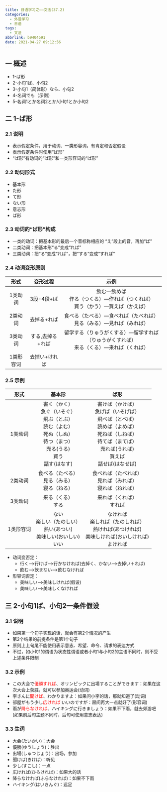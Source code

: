 ```yaml
---
title: 日语学习之——文法(37.2)
categories:
  - 外语学习
  - 日语
tags:
  - 文法
abbrlink: b9404591
date: 2021-04-27 09:12:56
---
```

## 一 概述

* 1-ば形
* 2-小句1ば、小句2
* 3-小句1（简体形）なら、小句2
* 4-名词でも（示例）
* 5-名词1とか名词2とか/小句1とか小句2

<!--more-->

## 二 1-ば形

### 2.1 说明

* 表示假定条件，用于动词、一类形容词，有肯定和否定假设
* 表示假定条件时使用“ば形”
* “ば形”有动词的“ば形”和一类形容词的“ば形”

### 2.2 动词形式

* 基本形
* た形
* て形
* ない形
* 意志形
* ば形

### 2.3 动词的“ば形”构成

* 一类的动词：把基本形的最后一个音标称相应的 “え”段上的音，再加“ば”
* 二类动词：把基本形“る”变成“れば”
* 三类动词：把“る”变成“れば”，把“する”变成“すれば”

### 2.4 动词变形原则

|   形式    |     变形过程     |                             示例                             |
| :-------: | :--------------: | :----------------------------------------------------------: |
|  1类动词  |    3段-4段+ば    | 飲む—飲めば<br>作る（つくる）—作れば（つくれば）<br>買う（かう）—買えば（かえば） |
|  2类动词  |   去掉る+れば    | 食べる（たべる）—食べれば（たべれば）<br>見る（みる）—見れば（みれば） |
|  3类动词  | する,去掉る+れば | 留学する（りゅうがくする）—留学すれば（りゅうがくすれば）<br>来る（くる）—来れば（くれば） |
| 1类形容词 |  去掉い+ければ   |                                                              |

### 2.5 示例

|   形式    |                            基本形                            |                             ば形                             |
| :-------: | :----------------------------------------------------------: | :----------------------------------------------------------: |
|  1类动词  | 書く（かく）<br>急ぐ（いそぐ）<br>飛ぶ（とぶ）<br>読む（よむ）<br>死ぬ（しぬ）<br>待つ（まつ）<br>売る(うる)　<br/>買う<br/>話す(はなす) | 書けば（かけば）<br/>急げば（いそげば）<br>飛べば（とべば）<br>読めば（よめば）<br>死ねば（しねば）<br>待てば（まてば）<br/>売れば(うれば)<br/>買えば<br/>話せば(はなせば) |
|  2类动词  |       食べる（たべる）<br>見る（みる）<br>寝る（ねる）       | 食べれば（たべれば）<br/>見れば（みれば）<br>寝れば（ねれば） |
|  3类动词  |                    来る（くる）<br/>する                     |                 来れば（くれば）<br/>すれば                  |
| 1类形容词 | ない<br/>楽しい（たのしい）<br>熱い(あつい)<br/>美味しい(おいしい)<br/>いい | なければ<br/>楽しれば（たのしれば）<br>熱ければ(あつければ)<br/>美味しければ(おいしければ)<br/>よければ |

* 动词变否定：
  - 行く——>行けば——>行かなければ(去掉く、かない——>去掉い＋れば)
  - 飲む——>飲まない——>飲むなければ
* 形容词否定：
  - 美味しい——>美味しければ(假设)
  - 美味しい——>美味しくなければ

## 三 2-小句1ば、小句2—条件假设

### 3.1 说明

* 如果第一个句子实现的话，就会有第2个情况的产生
* 第2个结果的前提条件是第1个句子
* 原则上上句尾不能使用表示意志、希望、命令、请求的表达方式
* 不过，如小句1的谓语为状态性谓语或者小句1与小句2的主语不同时，则不受上述条件限制

### 3.2 示例

* この大会で<font color=red>優勝すれば</font>、オリンピックに出場することができます：如果在这次大会上获胜，就可以参加奥运会(动词)
* 李さんに<font color=red>聞けば</font>、わかりますよ：如果问小李的话，那就知道了(动词)
* 部屋がもう少し<font color=red>広ければ</font> いいのですが：房间再大一点就好了(形容词)
* 雨が<font color=red>降らなければ</font>、ハイキングに行きましょう：如果不下雨，就去郊游吧(如果前后句主题不同时，后句可使用意志表达)

### 3.3 生词

* 大会(たいかい)：大会
* 優勝(ゆうしょう)：胜出
* 出場(しゅつじょう)：出场，参加
* 聞けば(きけば)：听见
* 少し(すこし)：一点
* 広ければ(ひろければ)：如果大的话
* 降らなければ(ふらなければ)：如果不下雨
* ハイキング(はいきんぐ)：远足

